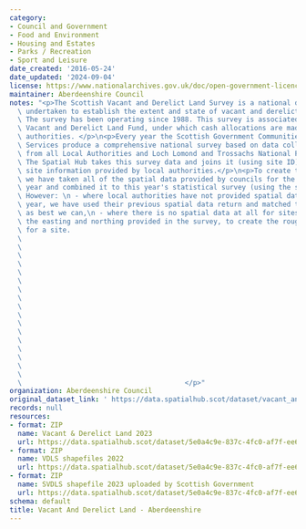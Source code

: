 ```yaml
---
category:
- Council and Government
- Food and Environment
- Housing and Estates
- Parks / Recreation
- Sport and Leisure
date_created: '2016-05-24'
date_updated: '2024-09-04'
license: https://www.nationalarchives.gov.uk/doc/open-government-licence/version/3/
maintainer: Aberdeenshire Council
notes: "<p>The Scottish Vacant and Derelict Land Survey is a national data collection\
  \ undertaken to establish the extent and state of vacant and derelict land in Scotland.\
  \ The survey has been operating since 1988. This survey is associated with the Scottish\
  \ Vacant and Derelict Land Fund, under which cash allocations are made to local\
  \ authorities. </p>\n<p>Every year the Scottish Government Communities Analytical\
  \ Services produce a comprehensive national survey based on data collected and processed\
  \ from all Local Authorities and Loch Lomond and Trossachs National Park Authority.\
  \ The Spatial Hub takes this survey data and joins it (using site ID) to the polygon\
  \ site information provided by local authorities.</p>\n<p>To create this dataset\
  \ we have taken all of the spatial data provided by councils for the current survey\
  \ year and combined it to this year's statistical survey (using the site reference).\
  \ However: \n - where local authorities have not provided spatial data for the current\
  \ year, we have used their previous spatial data return and matched the survey data\
  \ as best we can,\n - where there is no spatial data at all for sites we have buffered\
  \ the easting and northing provided in the survey, to create the rough polygon area\
  \ for a site.                                                                  \
  \                                                                              \
  \                                                                              \
  \                                                                              \
  \                                                                              \
  \                                                                              \
  \                                                                              \
  \                                                                              \
  \                                                                              \
  \                                                                              \
  \                                                                              \
  \                                                                              \
  \                                                                              \
  \                                                                              \
  \                                                                              \
  \                                                                              \
  \                                                                              \
  \                                                                              \
  \                                        </p>"
organization: Aberdeenshire Council
original_dataset_link: ' https://data.spatialhub.scot/dataset/vacant_and_derelict_land-as'
records: null
resources:
- format: ZIP
  name: Vacant & Derelict Land 2023
  url: https://data.spatialhub.scot/dataset/5e0a4c9e-837c-4fc0-af7f-ee684675cd29/resource/82289fbc-8287-4c54-950a-e502ecad87ac/download/vdl2023.zip
- format: ZIP
  name: VDLS shapefiles 2022
  url: https://data.spatialhub.scot/dataset/5e0a4c9e-837c-4fc0-af7f-ee684675cd29/resource/e3b07e26-75e7-464d-88bd-79198692c10f/download/aberdeenshire.zip
- format: ZIP
  name: SVDLS shapefile 2023 uploaded by Scottish Government
  url: https://data.spatialhub.scot/dataset/5e0a4c9e-837c-4fc0-af7f-ee684675cd29/resource/2110b6f6-d593-4105-926c-e61530ccfaa6/download/aberdeenshire.zip
schema: default
title: Vacant And Derelict Land - Aberdeenshire
---
```

